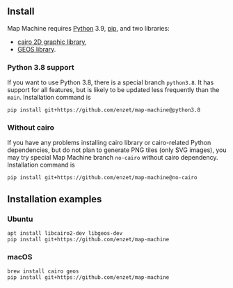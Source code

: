 <!--
    This is generated file.
    Do not edit it manually, edit the Moire source file instead.
-->

Install
-------

Map Machine requires [Python](https://www.python.org) 3.9, [pip](https://pip.pypa.io/en/stable/installation/), and two libraries:


  * [cairo 2D graphic library](https://www.cairographics.org/download/),
  * [GEOS library](https://libgeos.org).

### Python 3.8 support ###

If you want to use Python 3.8, there is a special branch `python3.8`. It has support for all features, but is likely to be updated less frequently than the `main`. Installation command is

```shell
pip install git+https://github.com/enzet/map-machine@python3.8
```

### Without cairo ###

If you have any problems installing cairo library or cairo-related Python dependencies, but do not plan to generate PNG tiles (only SVG images), you may try special Map Machine branch `no-cairo` without cairo dependency. Installation command is

```shell
pip install git+https://github.com/enzet/map-machine@no-cairo
```

Installation examples
---------------------

### Ubuntu ###

```shell
apt install libcairo2-dev libgeos-dev
pip install git+https://github.com/enzet/map-machine
```

### macOS ###

```shell
brew install cairo geos
pip install git+https://github.com/enzet/map-machine
```


